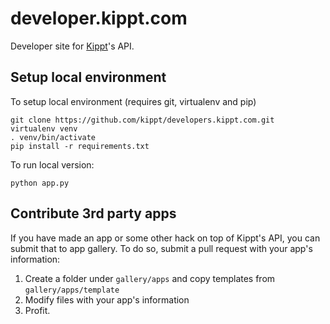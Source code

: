 # developer.kippt.com

Developer site for [Kippt](https://kippt.com)'s API. 

## Setup local environment

To setup local environment (requires git, virtualenv and pip)

    git clone https://github.com/kippt/developers.kippt.com.git
    virtualenv venv
    . venv/bin/activate
    pip install -r requirements.txt

To run local version:

    python app.py

## Contribute 3rd party apps

If you have made an app or some other hack on top of Kippt's API, you can submit
that to app gallery. To do so, submit a pull request with your app's information:

1. Create a folder under ```gallery/apps``` and copy templates from ```gallery/apps/template```
2. Modify files with your app's information
3. Profit.
